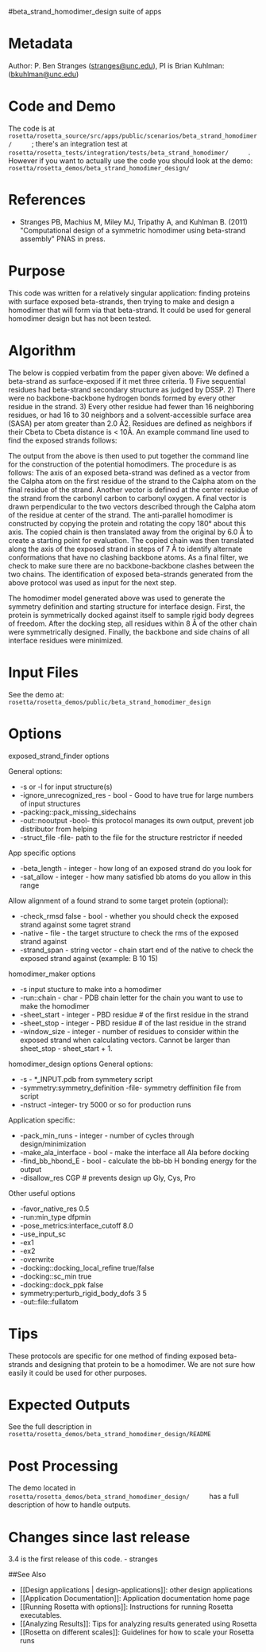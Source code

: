 #beta\_strand\_homodimer\_design suite of apps

Metadata
========

Author: P. Ben Stranges (stranges@unc.edu), PI is Brian Kuhlman: (bkuhlman@unc.edu)

Code and Demo
=============

The code is at `       rosetta/rosetta_source/src/apps/public/scenarios/beta_strand_homodimer/      ` ; there's an integration test at `       rosetta/rosetta_tests/integration/tests/beta_strand_homodimer/      ` . However if you want to actually use the code you should look at the demo: `       rosetta/rosetta_demos/beta_strand_homodimer_design/      `

References
==========

-   Stranges PB, Machius M, Miley MJ, Tripathy A, and Kuhlman B. (2011) "Computational design of a symmetric homodimer using beta-strand assembly" PNAS in press.

Purpose
===========================================

This code was written for a relatively singular application: finding proteins with surface exposed beta-strands, then trying to make and design a homodimer that will form via that beta-strand. It could be used for general homodimer design but has not been tested.

Algorithm
=========

The below is coppied verbatim from the paper given above: We defined a beta-strand as surface-exposed if it met three criteria. 1) Five sequential residues had beta-strand secondary structure as judged by DSSP. 2) There were no backbone-backbone hydrogen bonds formed by every other residue in the strand. 3) Every other residue had fewer than 16 neighboring residues, or had 16 to 30 neighbors and a solvent-accessible surface area (SASA) per atom greater than 2.0 Å2. Residues are defined as neighbors if their Cbeta to Cbeta distance is \< 10Å. An example command line used to find the exposed strands follows:

The output from the above is then used to put together the command line for the construction of the potential homodimers. The procedure is as follows: The axis of an exposed beta-strand was defined as a vector from the Calpha atom on the first residue of the strand to the Calpha atom on the final residue of the strand. Another vector is defined at the center residue of the strand from the carbonyl carbon to carbonyl oxygen. A final vector is drawn perpendicular to the two vectors described through the Calpha atom of the residue at center of the strand. The anti-parallel homodimer is constructed by copying the protein and rotating the copy 180° about this axis. The copied chain is then translated away from the original by 6.0 Å to create a starting point for evaluation. The copied chain was then translated along the axis of the exposed strand in steps of 7 Å to identify alternate conformations that have no clashing backbone atoms. As a final filter, we check to make sure there are no backbone-backbone clashes between the two chains. The identification of exposed beta-strands generated from the above protocol was used as input for the next step.

The homodimer model generated above was used to generate the symmetry definition and starting structure for interface design. First, the protein is symmetrically docked against itself to sample rigid body degrees of freedom. After the docking step, all residues within 8 Å of the other chain were symmetrically designed. Finally, the backbone and side chains of all interface residues were minimized.

Input Files
===========

See the demo at: `       rosetta/rosetta_demos/public/beta_strand_homodimer_design      `

Options
=======

exposed\_strand\_finder options

General options:

-   -s or -l for input structure(s)
-   -ignore\_unrecognized\_res - bool - Good to have true for large numbers of input structures
-   -packing::pack\_missing\_sidechains
-   -out::nooutput -bool- this protocol manages its own output, prevent job distributor from helping
-   -struct\_file -file- path to the file for the structure restrictor if needed

App specific options

-   -beta\_length - integer - how long of an exposed strand do you look for
-   -sat\_allow - integer - how many satisfied bb atoms do you allow in this range

Allow alignment of a found strand to some target protein (optional):

-   -check\_rmsd false - bool - whether you should check the exposed strand against some tagret strand
-   -native - file - the target structure to check the rms of the exposed strand against
-   -strand\_span - string vector - chain start end of the native to check the exposed strand against (example: B 10 15)

homodimer\_maker options

-   -s input stucture to make into a homodimer
-   -run::chain - char - PDB chain letter for the chain you want to use to make the homodimer
-   -sheet\_start - integer - PBD residue \# of the first residue in the strand
-   -sheet\_stop - integer - PBD residue \# of the last residue in the strand
-   -window\_size - integer - number of residues to consider within the exposed strand when calculating vectors. Cannot be larger than sheet\_stop - sheet\_start + 1.

homodimer\_design options General options:

-   -s - \*\_INPUT.pdb from symmetery script
-   -symmetry:symmetry\_definition -file- symmetry deffinition file from script
-   -nstruct -integer- try 5000 or so for production runs

Application specific:

-   -pack\_min\_runs - integer - number of cycles through design/minimization
-   -make\_ala\_interface - bool - make the interface all Ala before docking
-   -find\_bb\_hbond\_E - bool - calculate the bb-bb H bonding energy for the output
-   -disallow\_res CGP \# prevents design up Gly, Cys, Pro

Other useful options

-   -favor\_native\_res 0.5
-   -run:min\_type dfpmin
-   -pose\_metrics:interface\_cutoff 8.0
-   -use\_input\_sc
-   -ex1
-   -ex2
-   -overwrite
-   -docking::docking\_local\_refine true/false
-   -docking::sc\_min true
-   -docking::dock\_ppk false
-   symmetry:perturb\_rigid\_body\_dofs 3 5
-   -out::file::fullatom

Tips
====

These protocols are specific for one method of finding exposed beta-strands and designing that protein to be a homodimer. We are not sure how easily it could be used for other purposes.

Expected Outputs
================

See the full description in `       rosetta/rosetta_demos/beta_strand_homodimer_design/README      `

Post Processing
===============

The demo located in `       rosetta/rosetta_demos/beta_strand_homodimer_design/      ` has a full description of how to handle outputs.

Changes since last release
==========================

3.4 is the first release of this code. - stranges

##See Also

* [[Design applications | design-applications]]: other design applications
* [[Application Documentation]]: Application documentation home page
* [[Running Rosetta with options]]: Instructions for running Rosetta executables.
* [[Analyzing Results]]: Tips for analyzing results generated using Rosetta
* [[Rosetta on different scales]]: Guidelines for how to scale your Rosetta runs
